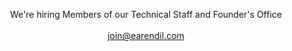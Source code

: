 <div style="text-align: center">

We're hiring Members of our Technical Staff and Founder's Office<br><br>
<a class="cta-email" href="mailto:join@earendil.com">join@earendil.com</a>

</div>
